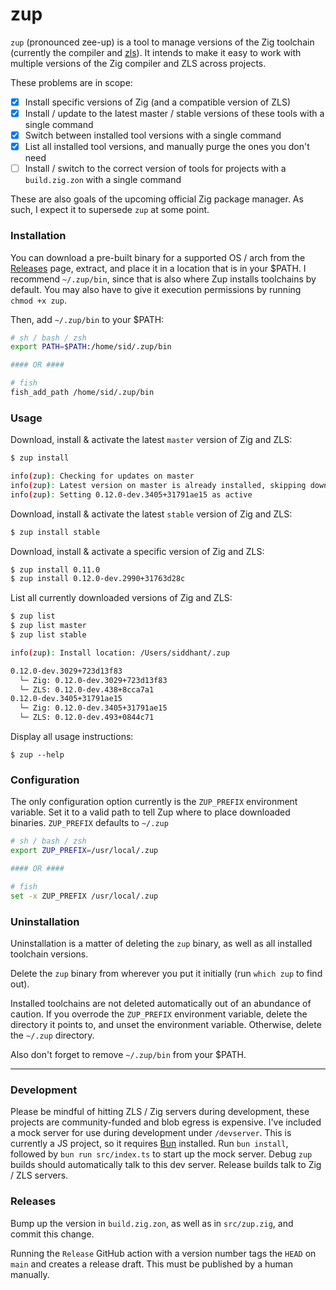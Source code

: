 # zup


`zup` (pronounced zee-up) is a tool to manage versions of the Zig toolchain (currently
the compiler and [zls](https://github.com/zigtools/zls)). It intends to make it
easy to work with multiple versions of the Zig compiler and ZLS across projects. 

These problems are in scope:

- [x] Install specific versions of Zig (and a compatible version of ZLS)
- [x] Install / update to the latest master / stable versions of these tools with a single command
- [x] Switch between installed tool versions with a single command
- [x] List all installed tool versions, and manually purge the ones you don't need
- [ ] Install / switch to the correct version of tools for projects with a `build.zig.zon` with a single command

These are also goals of the upcoming official Zig package manager. As such, I
expect it to supersede `zup` at some point.

### Installation

You can download a pre-built binary for a supported OS / arch from the 
[Releases](https://github.com/sdnts/zup/releases) page, extract, and
place it in a location that is in your $PATH. I recommend `~/.zup/bin`, since
that is also where Zup installs toolchains by default. You may also have to give
it execution permissions by running `chmod +x zup`.

Then, add `~/.zup/bin` to your $PATH:

```sh
# sh / bash / zsh
export PATH=$PATH:/home/sid/.zup/bin

#### OR ####

# fish
fish_add_path /home/sid/.zup/bin
```

### Usage

Download, install & activate the latest `master` version of Zig and ZLS:
```sh
$ zup install

info(zup): Checking for updates on master
info(zup): Latest version on master is already installed, skipping download
info(zup): Setting 0.12.0-dev.3405+31791ae15 as active
```

Download, install & activate the latest `stable` version of Zig and ZLS:
```sh
$ zup install stable
```

Download, install & activate a specific version of Zig and ZLS:
```sh
$ zup install 0.11.0
$ zup install 0.12.0-dev.2990+31763d28c 
```

List all currently downloaded versions of Zig and ZLS:
```sh
$ zup list
$ zup list master
$ zup list stable

info(zup): Install location: /Users/siddhant/.zup

0.12.0-dev.3029+723d13f83
  └─ Zig: 0.12.0-dev.3029+723d13f83
  └─ ZLS: 0.12.0-dev.438+8cca7a1
0.12.0-dev.3405+31791ae15
  └─ Zig: 0.12.0-dev.3405+31791ae15
  └─ ZLS: 0.12.0-dev.493+0844c71

```

Display all usage instructions:
```
$ zup --help
```

### Configuration

The only configuration option currently is the `ZUP_PREFIX` environment variable.
Set it to a valid path to tell Zup where to place downloaded binaries. `ZUP_PREFIX`
defaults to `~/.zup`

```sh
# sh / bash / zsh
export ZUP_PREFIX=/usr/local/.zup

#### OR ####

# fish
set -x ZUP_PREFIX /usr/local/.zup
```


### Uninstallation

Uninstallation is a matter of deleting the `zup` binary, as well as all installed
toolchain versions.

Delete the `zup` binary from wherever you put it initially (run `which zup` to
find out).

Installed toolchains are not deleted automatically out of an abundance of caution.
If you overrode the `ZUP_PREFIX` environment variable, delete the directory it
points to, and unset the environment variable. Otherwise, delete the `~/.zup`
directory.

Also don't forget to remove `~/.zup/bin` from your $PATH.

---

### Development

Please be mindful of hitting ZLS / Zig servers during development, these projects
are community-funded and blob egress is expensive. I've included a mock server
for use during development under `/devserver`. This is currently a JS project,
so it requires [Bun](https://bun.sh) installed. Run `bun install`, followed by 
`bun run src/index.ts` to start up the mock server. Debug `zup` builds should
automatically talk to this dev server. Release builds talk to Zig / ZLS servers.

### Releases

Bump up the version in `build.zig.zon`, as well as in `src/zup.zig`, and commit
this change.

Running the `Release` GitHub action with a version number tags the `HEAD` on `main`
and creates a release draft. This must be published by a human manually.
